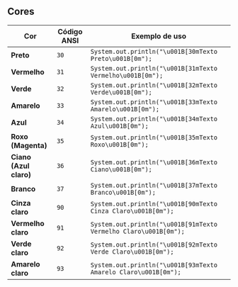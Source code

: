 ## Cores 
| Cor                    | Código ANSI | Exemplo de uso                                                   |
| ---------------------- | ----------- | ---------------------------------------------------------------- |
| **Preto**              | `30`        | `System.out.println("\u001B[30mTexto Preto\u001B[0m");`          |
| **Vermelho**           | `31`        | `System.out.println("\u001B[31mTexto Vermelho\u001B[0m");`       |
| **Verde**              | `32`        | `System.out.println("\u001B[32mTexto Verde\u001B[0m");`          |
| **Amarelo**            | `33`        | `System.out.println("\u001B[33mTexto Amarelo\u001B[0m");`        |
| **Azul**               | `34`        | `System.out.println("\u001B[34mTexto Azul\u001B[0m");`           |
| **Roxo (Magenta)**     | `35`        | `System.out.println("\u001B[35mTexto Roxo\u001B[0m");`           |
| **Ciano (Azul claro)** | `36`        | `System.out.println("\u001B[36mTexto Ciano\u001B[0m");`          |
| **Branco**             | `37`        | `System.out.println("\u001B[37mTexto Branco\u001B[0m");`         |
| **Cinza claro**        | `90`        | `System.out.println("\u001B[90mTexto Cinza Claro\u001B[0m");`    |
| **Vermelho claro**     | `91`        | `System.out.println("\u001B[91mTexto Vermelho Claro\u001B[0m");` |
| **Verde claro**        | `92`        | `System.out.println("\u001B[92mTexto Verde Claro\u001B[0m");`    |
| **Amarelo claro**      | `93`        | `System.out.println("\u001B[93mTexto Amarelo Claro\u001B[0m");`  |
